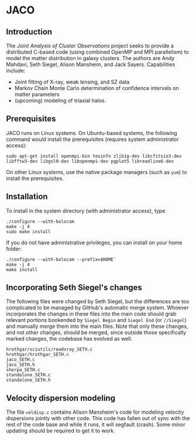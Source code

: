 # JACO

## Introduction

The *Joint Analysis of Cluster Observations* project seeks to provide a distributed C-based code (using combined OpenMP and MPI parallelism) to model the matter distribution in galaxy clusters. The authors are Andy Mahdavi, Seth Siegel, Alison Mansheim, and Jack Sayers. Capabilities include:
* Joint fitting of X-ray, weak lensing, and SZ data
* Markov Chain Monte Carlo determination of confidence intervals on matter parameters
* (upcoming) modeling of triaxial halos.

## Prerequisites

JACO runs on Linux systems. On Ubuntu-based systems, the following command would install the prerequisites (requires system administrator access):

`sudo apt-get install openmpi-bin texinfo zlib1g-dev libcfitsio3-dev libfftw3-dev libgsl0-dev libopenmpi-dev pgplot5 libreadline6-dev`

On other Linux systems, use the native package managers (such as `yum`) to install the prerequisites.

## Installation

To install in the system directory (with administrator access), type
```
./configure --with-bolocam
make -j 4
sudo make install
```

If you do not have administrative privileges, you can install on your home folder:
```
./configure --with-bolocam --prefix=$HOME`
make -j 4
make install
```

## Incorporating Seth Siegel's changes

The following files were changed by Seth Siegel, but the differences are too complicated to be managed by GitHub's automatic merge system. Whoever incorporates the changes in these files into the main code should grab relevant portions bookended by ``Siegel Begin`` and ``Siegel End`` (or ``//Siegel``) and manually merge them into the main files. Note that only these changes, and not other changes, should be merged, since outside those specifically marked changes, the codebase has evolved as well.

```
hrothgar/sciutils/readxray_SETH.c
hrothgar/hrothgar_SETH.c
jaco_SETH.c
jaco_SETH.h
sherpa_SETH.c
standalone_SETH.c
standalone_SETH.h
```

## Velocity dispersion modeling

The file `veldisp.c` contains Alison Mansheim's code for modeling velocity dispersions jointly with other code. This code has fallen out of sync with the rest of the code base and while it runs, it will segfault (crash). Some minor updating should be required to get it to work.
